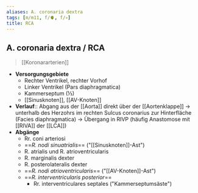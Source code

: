 ```yaml
---
aliases: A. coronaria dextra
tags: [m/m11, f/🫀, f/💀]
title: RCA
---
```

## A. coronaria dextra / RCA
> [[Koronararterien]]
- **Versorgungsgebiete**
	- Rechter Ventrikel, rechter Vorhof
	- Linker Ventrikel (Pars diaphragmatica)
	- Kammerseptum (⅓)
	- [[Sinusknoten]], [[AV-Knoten]]
- **Verlauf**:: Abgang aus der [[Aorta]] direkt über der [[Aortenklappe]] → unterhalb des Herzohrs im rechten Sulcus coronarius zur Hinterfläche (Facies diaphragmatica) → Übergang in RIVP (häufig Anastomose mit [[RIVA]] der [[LCA]])
- **Abgänge**
	- Rr. coni arteriosi
	- ==*R. nodi sinuatrialis*== ("[[Sinusknoten]]-Ast")
	- R. atrialis und R. atrioventricularis
	- R. marginalis dexter
	- R. posterolateralis dexter
	- ==*R. nodi atrioventricularis*== ("[[AV-Knoten]]-Ast")
	- ==*R. interventricularis posterior*==
		- Rr. interventriculares septales ("Kammerseptumsäste")